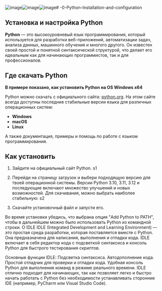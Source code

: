 ![image](https://github.com/user-attachments/assets/b8405c2f-03bd-4ed0-a7d7-9ce7b8a8f888)![image](https://github.com/user-attachments/assets/241d9f21-f286-460b-9048-cfc221b270f4)![image](https://github.com/user-attachments/assets/d1e6820a-4fd2-4ed5-84d0-cbd21e7523ea)# -0-Python-Installation-and-configuration

## Установка и настройка Python

**Python** — это высокоуровневый язык программирования, который используется для разработки веб-приложений, автоматизации задач, анализа данных, машинного обучения и многого другого. Он известен своей простой и понятной синтаксической структурой, что делает его идеальным как для начинающих программистов, так и для профессионалов.

## Где скачать Python

**В примере показано, как установить Python на OS Windows x64**

Python можно скачать с официального сайта: [python.org](https://www.python.org/downloads/). На этом сайте всегда доступны последние стабильные версии языка для различных операционных систем:

- **Windows**
- **macOS**
- **Linux**
  
А также документация, примеры и помощь по работе с языком программирования.

## Как установить
1. Зайдите на официальный сайт Python.
   s1
 
2. Перейди на страницу загрузок и выбери подходящую версию для твоей операционной системы. Версии Python 3.10, 3.11, 3.12 и последующие включают множество улучшений и новых возможностей. Для скачивания, можно выбрать наиболее стабильную:
   s2
   
3. Скачайте установочный файл и запусти его.
   
Во время установки убедись, что выбрана опция "Add Python to PATH", чтобы в дальнейшем можно было использовать Python из командной строки.
О IDLE
IDLE (Integrated Development and Learning Environment) — это простая среда разработки, которая поставляется вместе с Python. Она предназначена для написания, выполнения и отладки кода. IDLE включает в себя редактор кода с подсветкой синтаксиса и консоль Python для быстрого тестирования скриптов.



Основные функции IDLE:
Подсветка синтаксиса.
Автодополнение кода.
Простой отладчик для проверки и отладки кода.
Удобная консоль Python для выполнения команд в режиме реального времени.
IDLE отлично подходит для начинающих, так как позволяет легко и быстро начать работать с Python без необходимости устанавливать сторонние IDE (например, PyCharm или Visual Studio Code).
